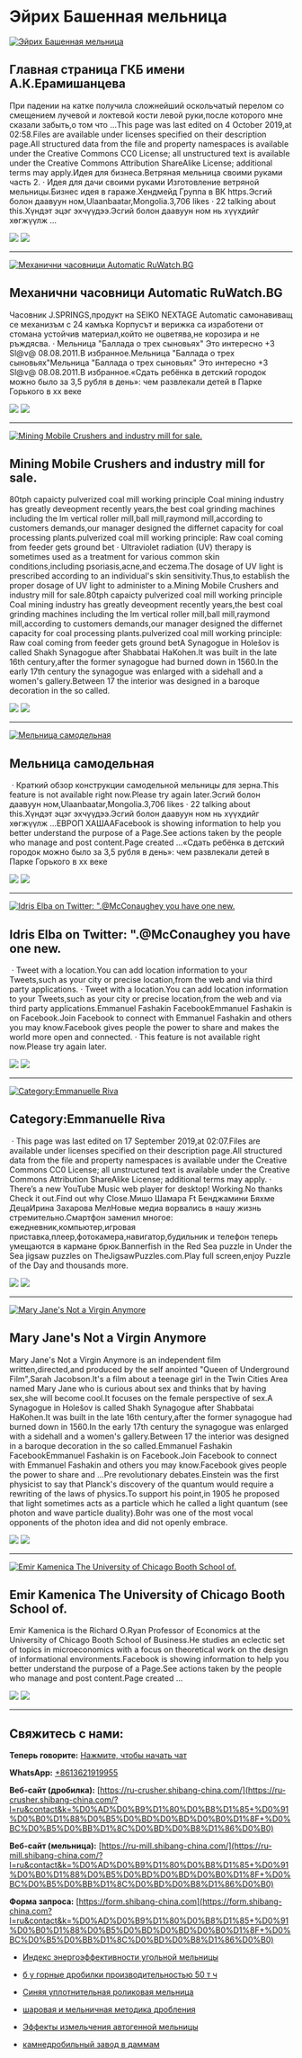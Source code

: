 # Эйрих Башенная мельница

<a href="https://swt.shibang-china.com/?l=ru&img&k=%D0%AD%D0%B9%D1%80%D0%B8%D1%85+%D0%91%D0%B0%D1%88%D0%B5%D0%BD%D0%BD%D0%B0%D1%8F+%D0%BC%D0%B5%D0%BB%D1%8C%D0%BD%D0%B8%D1%86%D0%B0" target="_blank">![Эйрих Башенная мельница](http://static.shibang-china.com/all-800x300/201.jpg)</a>

## Главная страница ГКБ имени А.К.Ерамишанцева
При падении на катке получила сложнейший оскольчатый перелом со смещением лучевой и локтевой кости левой руки,после которого мне сказали забыть,о том что …This page was last edited on 4 October 2019,at 02:58.Files are available under licenses specified on their description page.All structured data from the file and property namespaces is available under the Creative Commons CC0 License; all unstructured text is available under the Creative Commons Attribution ShareAlike License; additional terms may apply.Идея для бизнеса.Ветряная мельница своими руками часть 2.&nbsp;&#0183;&#32;Идея для дачи своими руками Изготовление ветряной мельницы.Бизнес идея в гараже.Хендмейд Группа в ВК https.Эсгий болон даавуун ном,Ulaanbaatar,Mongolia.3,706 likes &#183; 22 talking about this.Хүндэт эцэг эхчүүдээ.Эсгий болон даавуун ном нь хүүхдийг хөгжүүлж …


<a href="https://whatsapp.shibangsoft.com/WhatsApp.php" target="_blank" title="WhatsApp">![](http://static.shibang-china.com/icon/whatsapp.png)</a> <a href="https://swt.shibang-china.com/?l=ru&icon&k=%D0%AD%D0%B9%D1%80%D0%B8%D1%85+%D0%91%D0%B0%D1%88%D0%B5%D0%BD%D0%BD%D0%B0%D1%8F+%D0%BC%D0%B5%D0%BB%D1%8C%D0%BD%D0%B8%D1%86%D0%B0" target="_blank">![](http://static.shibang-china.com/icon/chat-ru.png)</a>

---

<a href="https://swt.shibang-china.com/?l=ru&img&k=%D0%AD%D0%B9%D1%80%D0%B8%D1%85+%D0%91%D0%B0%D1%88%D0%B5%D0%BD%D0%BD%D0%B0%D1%8F+%D0%BC%D0%B5%D0%BB%D1%8C%D0%BD%D0%B8%D1%86%D0%B0" target="_blank">![Механични часовници Automatic RuWatch.BG](http://static.shibang-china.com/all-800x300/1126.jpg)</a>

## Механични часовници Automatic RuWatch.BG
Часовник J.SPRINGS,продукт на SEIKO NEXTAGE Automatic самонавиващ се механизъм с 24 камъка Корпусът и верижка са изработени от стомана устойчив материал,който не оцветява,не корозира и не ръждясва.&nbsp;&#0183;&#32;Мельница &quot;Баллада о трех сыновьях&quot; Это интересно +3 Sl@v@ 08.08.2011.В избранное.Мельница &quot;Баллада о трех сыновьях&quot;Мельница &quot;Баллада о трех сыновьях&quot; Это интересно +3 Sl@v@ 08.08.2011.В избранное.&#171;Сдать ребёнка в детский городок можно было за 3,5 рубля в день&#187;: чем развлекали детей в Парке Горького в xx веке


<a href="https://whatsapp.shibangsoft.com/WhatsApp.php" target="_blank" title="WhatsApp">![](http://static.shibang-china.com/icon/whatsapp.png)</a> <a href="https://swt.shibang-china.com/?l=ru&icon&k=%D0%AD%D0%B9%D1%80%D0%B8%D1%85+%D0%91%D0%B0%D1%88%D0%B5%D0%BD%D0%BD%D0%B0%D1%8F+%D0%BC%D0%B5%D0%BB%D1%8C%D0%BD%D0%B8%D1%86%D0%B0" target="_blank">![](http://static.shibang-china.com/icon/chat-ru.png)</a>

---

<a href="https://swt.shibang-china.com/?l=ru&img&k=%D0%AD%D0%B9%D1%80%D0%B8%D1%85+%D0%91%D0%B0%D1%88%D0%B5%D0%BD%D0%BD%D0%B0%D1%8F+%D0%BC%D0%B5%D0%BB%D1%8C%D0%BD%D0%B8%D1%86%D0%B0" target="_blank">![Mining Mobile Crushers and industry mill for sale.](http://static.shibang-china.com/all-800x300/523.jpg)</a>

## Mining Mobile Crushers and industry mill for sale.
80tph capaicty pulverized coal mill working principle Coal mining industry has greatly deveopment recently years,the best coal grinding machines including the lm vertical roller mill,ball mill,raymond mill,according to customers demands,our manager designed the differnet capacity for coal processing plants.pulverized coal mill working principle: Raw coal coming from feeder gets ground bet&nbsp;&#0183;&#32;Ultraviolet radiation (UV) therapy is sometimes used as a treatment for various common skin conditions,including psoriasis,acne,and eczema.The dosage of UV light is prescribed according to an individual's skin sensitivity.Thus,to establish the proper dosage of UV light to administer to a.Mining Mobile Crushers and industry mill for sale.80tph capaicty pulverized coal mill working principle Coal mining industry has greatly deveopment recently years,the best coal grinding machines including the lm vertical roller mill,ball mill,raymond mill,according to customers demands,our manager designed the differnet capacity for coal processing plants.pulverized coal mill working principle: Raw coal coming from feeder gets ground betA Synagogue in Holešov is called Shakh Synagogue after Shabbatai HaKohen.It was built in the late 16th century,after the former synagogue had burned down in 1560.In the early 17th century the synagogue was enlarged with a sidehall and a women's gallery.Between 17 the interior was designed in a baroque decoration in the so called.


<a href="https://whatsapp.shibangsoft.com/WhatsApp.php" target="_blank" title="WhatsApp">![](http://static.shibang-china.com/icon/whatsapp.png)</a> <a href="https://swt.shibang-china.com/?l=ru&icon&k=%D0%AD%D0%B9%D1%80%D0%B8%D1%85+%D0%91%D0%B0%D1%88%D0%B5%D0%BD%D0%BD%D0%B0%D1%8F+%D0%BC%D0%B5%D0%BB%D1%8C%D0%BD%D0%B8%D1%86%D0%B0" target="_blank">![](http://static.shibang-china.com/icon/chat-ru.png)</a>

---

<a href="https://swt.shibang-china.com/?l=ru&img&k=%D0%AD%D0%B9%D1%80%D0%B8%D1%85+%D0%91%D0%B0%D1%88%D0%B5%D0%BD%D0%BD%D0%B0%D1%8F+%D0%BC%D0%B5%D0%BB%D1%8C%D0%BD%D0%B8%D1%86%D0%B0" target="_blank">![Мельница самодельная](http://static.shibang-china.com/all-800x300/1348.jpg)</a>

## Мельница самодельная
&nbsp;&#0183;&#32;Краткий обзор конструкции самодельной мельницы для зерна.This feature is not available right now.Please try again later.Эсгий болон даавуун ном,Ulaanbaatar,Mongolia.3,706 likes &#183; 22 talking about this.Хүндэт эцэг эхчүүдээ.Эсгий болон даавуун ном нь хүүхдийг хөгжүүлж …ЕВРОП ХАШААFacebook is showing information to help you better understand the purpose of a Page.See actions taken by the people who manage and post content.Page created …&#171;Сдать ребёнка в детский городок можно было за 3,5 рубля в день&#187;: чем развлекали детей в Парке Горького в xx веке


<a href="https://whatsapp.shibangsoft.com/WhatsApp.php" target="_blank" title="WhatsApp">![](http://static.shibang-china.com/icon/whatsapp.png)</a> <a href="https://swt.shibang-china.com/?l=ru&icon&k=%D0%AD%D0%B9%D1%80%D0%B8%D1%85+%D0%91%D0%B0%D1%88%D0%B5%D0%BD%D0%BD%D0%B0%D1%8F+%D0%BC%D0%B5%D0%BB%D1%8C%D0%BD%D0%B8%D1%86%D0%B0" target="_blank">![](http://static.shibang-china.com/icon/chat-ru.png)</a>

---

<a href="https://swt.shibang-china.com/?l=ru&img&k=%D0%AD%D0%B9%D1%80%D0%B8%D1%85+%D0%91%D0%B0%D1%88%D0%B5%D0%BD%D0%BD%D0%B0%D1%8F+%D0%BC%D0%B5%D0%BB%D1%8C%D0%BD%D0%B8%D1%86%D0%B0" target="_blank">![Idris Elba on Twitter: &quot;.@McConaughey you have one new.](http://static.shibang-china.com/all-800x300/982.jpg)</a>

## Idris Elba on Twitter: &quot;.@McConaughey you have one new.
&nbsp;&#0183;&#32;Tweet with a location.You can add location information to your Tweets,such as your city or precise location,from the web and via third party applications.&nbsp;&#0183;&#32;Tweet with a location.You can add location information to your Tweets,such as your city or precise location,from the web and via third party applications.Emmanuel Fashakin FacebookEmmanuel Fashakin is on Facebook.Join Facebook to connect with Emmanuel Fashakin and others you may know.Facebook gives people the power to share and makes the world more open and connected.&nbsp;&#0183;&#32;This feature is not available right now.Please try again later.


<a href="https://whatsapp.shibangsoft.com/WhatsApp.php" target="_blank" title="WhatsApp">![](http://static.shibang-china.com/icon/whatsapp.png)</a> <a href="https://swt.shibang-china.com/?l=ru&icon&k=%D0%AD%D0%B9%D1%80%D0%B8%D1%85+%D0%91%D0%B0%D1%88%D0%B5%D0%BD%D0%BD%D0%B0%D1%8F+%D0%BC%D0%B5%D0%BB%D1%8C%D0%BD%D0%B8%D1%86%D0%B0" target="_blank">![](http://static.shibang-china.com/icon/chat-ru.png)</a>

---

<a href="https://swt.shibang-china.com/?l=ru&img&k=%D0%AD%D0%B9%D1%80%D0%B8%D1%85+%D0%91%D0%B0%D1%88%D0%B5%D0%BD%D0%BD%D0%B0%D1%8F+%D0%BC%D0%B5%D0%BB%D1%8C%D0%BD%D0%B8%D1%86%D0%B0" target="_blank">![Category:Emmanuelle Riva](http://static.shibang-china.com/all-800x300/144.jpg)</a>

## Category:Emmanuelle Riva
&nbsp;&#0183;&#32;This page was last edited on 17 September 2019,at 02:07.Files are available under licenses specified on their description page.All structured data from the file and property namespaces is available under the Creative Commons CC0 License; all unstructured text is available under the Creative Commons Attribution ShareAlike License; additional terms may apply.&nbsp;&#0183;&#32;There’s a new YouTube Music web player for desktop! Working.No thanks Check it out.Find out why Close.Мишо Шамара Ft Бенджамини Бяхме ДецаИрина Захарова МелНовые медиа ворвались в нашу жизнь стремительно.Смартфон заменил многое: ежедневник,компьютер,игровая приставка,плеер,фотокамера,навигатор,будильник и телефон теперь умещаются в кармане брюк.Bannerfish in the Red Sea puzzle in Under the Sea jigsaw puzzles on TheJigsawPuzzles.com.Play full screen,enjoy Puzzle of the Day and thousands more.


<a href="https://whatsapp.shibangsoft.com/WhatsApp.php" target="_blank" title="WhatsApp">![](http://static.shibang-china.com/icon/whatsapp.png)</a> <a href="https://swt.shibang-china.com/?l=ru&icon&k=%D0%AD%D0%B9%D1%80%D0%B8%D1%85+%D0%91%D0%B0%D1%88%D0%B5%D0%BD%D0%BD%D0%B0%D1%8F+%D0%BC%D0%B5%D0%BB%D1%8C%D0%BD%D0%B8%D1%86%D0%B0" target="_blank">![](http://static.shibang-china.com/icon/chat-ru.png)</a>

---

<a href="https://swt.shibang-china.com/?l=ru&img&k=%D0%AD%D0%B9%D1%80%D0%B8%D1%85+%D0%91%D0%B0%D1%88%D0%B5%D0%BD%D0%BD%D0%B0%D1%8F+%D0%BC%D0%B5%D0%BB%D1%8C%D0%BD%D0%B8%D1%86%D0%B0" target="_blank">![Mary Jane's Not a Virgin Anymore](http://static.shibang-china.com/all-800x300/1435.jpg)</a>

## Mary Jane's Not a Virgin Anymore
Mary Jane's Not a Virgin Anymore is an independent film written,directed,and produced by the self anointed &quot;Queen of Underground Film&quot;,Sarah Jacobson.It's a film about a teenage girl in the Twin Cities Area named Mary Jane who is curious about sex and thinks that by having sex,she will become cool.It focuses on the female perspective of sex.A Synagogue in Holešov is called Shakh Synagogue after Shabbatai HaKohen.It was built in the late 16th century,after the former synagogue had burned down in 1560.In the early 17th century the synagogue was enlarged with a sidehall and a women's gallery.Between 17 the interior was designed in a baroque decoration in the so called.Emmanuel Fashakin FacebookEmmanuel Fashakin is on Facebook.Join Facebook to connect with Emmanuel Fashakin and others you may know.Facebook gives people the power to share and …Pre revolutionary debates.Einstein was the first physicist to say that Planck's discovery of the quantum would require a rewriting of the laws of physics.To support his point,in 1905 he proposed that light sometimes acts as a particle which he called a light quantum (see photon and wave particle duality).Bohr was one of the most vocal opponents of the photon idea and did not openly embrace.


<a href="https://whatsapp.shibangsoft.com/WhatsApp.php" target="_blank" title="WhatsApp">![](http://static.shibang-china.com/icon/whatsapp.png)</a> <a href="https://swt.shibang-china.com/?l=ru&icon&k=%D0%AD%D0%B9%D1%80%D0%B8%D1%85+%D0%91%D0%B0%D1%88%D0%B5%D0%BD%D0%BD%D0%B0%D1%8F+%D0%BC%D0%B5%D0%BB%D1%8C%D0%BD%D0%B8%D1%86%D0%B0" target="_blank">![](http://static.shibang-china.com/icon/chat-ru.png)</a>

---

<a href="https://swt.shibang-china.com/?l=ru&img&k=%D0%AD%D0%B9%D1%80%D0%B8%D1%85+%D0%91%D0%B0%D1%88%D0%B5%D0%BD%D0%BD%D0%B0%D1%8F+%D0%BC%D0%B5%D0%BB%D1%8C%D0%BD%D0%B8%D1%86%D0%B0" target="_blank">![Emir Kamenica The University of Chicago Booth School of.](http://static.shibang-china.com/all-800x300/817.jpg)</a>

## Emir Kamenica The University of Chicago Booth School of.
Emir Kamenica is the Richard O.Ryan Professor of Economics at the University of Chicago Booth School of Business.He studies an eclectic set of topics in microeconomics with a focus on theoretical work on the design of informational environments.Facebook is showing information to help you better understand the purpose of a Page.See actions taken by the people who manage and post content.Page created …

<a href="https://whatsapp.shibangsoft.com/WhatsApp.php" target="_blank" title="WhatsApp">![](http://static.shibang-china.com/icon/whatsapp.png)</a> <a href="https://swt.shibang-china.com/?l=ru&icon&k=%D0%AD%D0%B9%D1%80%D0%B8%D1%85+%D0%91%D0%B0%D1%88%D0%B5%D0%BD%D0%BD%D0%B0%D1%8F+%D0%BC%D0%B5%D0%BB%D1%8C%D0%BD%D0%B8%D1%86%D0%B0" target="_blank">![](http://static.shibang-china.com/icon/chat-ru.png)</a>

---
## Свяжитесь с нами:

**Теперь говорите:** [Нажмите, чтобы начать чат](https://swt.shibang-china.com?l=ru&contact&k=%D0%AD%D0%B9%D1%80%D0%B8%D1%85+%D0%91%D0%B0%D1%88%D0%B5%D0%BD%D0%BD%D0%B0%D1%8F+%D0%BC%D0%B5%D0%BB%D1%8C%D0%BD%D0%B8%D1%86%D0%B0)

**WhatsApp:**  [+8613621919955](https://whatsapp.shibangsoft.com/WhatsApp.php)

**Веб-сайт (дробилка):** [https://ru-crusher.shibang-china.com/](https://ru-crusher.shibang-china.com/?l=ru&contact&k=%D0%AD%D0%B9%D1%80%D0%B8%D1%85+%D0%91%D0%B0%D1%88%D0%B5%D0%BD%D0%BD%D0%B0%D1%8F+%D0%BC%D0%B5%D0%BB%D1%8C%D0%BD%D0%B8%D1%86%D0%B0)

**Веб-сайт (мельница):** [https://ru-mill.shibang-china.com/](https://ru-mill.shibang-china.com/?l=ru&contact&k=%D0%AD%D0%B9%D1%80%D0%B8%D1%85+%D0%91%D0%B0%D1%88%D0%B5%D0%BD%D0%BD%D0%B0%D1%8F+%D0%BC%D0%B5%D0%BB%D1%8C%D0%BD%D0%B8%D1%86%D0%B0)

**Форма запроса:** [https://form.shibang-china.com](https://form.shibang-china.com?l=ru&contact&k=%D0%AD%D0%B9%D1%80%D0%B8%D1%85+%D0%91%D0%B0%D1%88%D0%B5%D0%BD%D0%BD%D0%B0%D1%8F+%D0%BC%D0%B5%D0%BB%D1%8C%D0%BD%D0%B8%D1%86%D0%B0)

* [Индекс энергоэффективности угольной мельницы](../122/%D0%98%D0%BD%D0%B4%D0%B5%D0%BA%D1%81%20%D1%8D%D0%BD%D0%B5%D1%80%D0%B3%D0%BE%D1%8D%D1%84%D1%84%D0%B5%D0%BA%D1%82%D0%B8%D0%B2%D0%BD%D0%BE%D1%81%D1%82%D0%B8%20%D1%83%D0%B3%D0%BE%D0%BB%D1%8C%D0%BD%D0%BE%D0%B9%20%D0%BC%D0%B5%D0%BB%D1%8C%D0%BD%D0%B8%D1%86%D1%8B.md)

* [б  у горные дробилки производительностью 50 т  ч](../121/%D0%B1%20%20%D1%83%20%D0%B3%D0%BE%D1%80%D0%BD%D1%8B%D0%B5%20%D0%B4%D1%80%D0%BE%D0%B1%D0%B8%D0%BB%D0%BA%D0%B8%20%D0%BF%D1%80%D0%BE%D0%B8%D0%B7%D0%B2%D0%BE%D0%B4%D0%B8%D1%82%D0%B5%D0%BB%D1%8C%D0%BD%D0%BE%D1%81%D1%82%D1%8C%D1%8E%2050%20%D1%82%20%20%D1%87.md)

* [Синяя уплотнительная роликовая мельница](../125/%D0%A1%D0%B8%D0%BD%D1%8F%D1%8F%20%D1%83%D0%BF%D0%BB%D0%BE%D1%82%D0%BD%D0%B8%D1%82%D0%B5%D0%BB%D1%8C%D0%BD%D0%B0%D1%8F%20%D1%80%D0%BE%D0%BB%D0%B8%D0%BA%D0%BE%D0%B2%D0%B0%D1%8F%20%D0%BC%D0%B5%D0%BB%D1%8C%D0%BD%D0%B8%D1%86%D0%B0.md)

* [шаровая и мельничная методика дробления](../123/%D1%88%D0%B0%D1%80%D0%BE%D0%B2%D0%B0%D1%8F%20%D0%B8%20%D0%BC%D0%B5%D0%BB%D1%8C%D0%BD%D0%B8%D1%87%D0%BD%D0%B0%D1%8F%20%D0%BC%D0%B5%D1%82%D0%BE%D0%B4%D0%B8%D0%BA%D0%B0%20%D0%B4%D1%80%D0%BE%D0%B1%D0%BB%D0%B5%D0%BD%D0%B8%D1%8F.md)

* [Эффекты измельчения автогенной мельницы](../124/%D0%AD%D1%84%D1%84%D0%B5%D0%BA%D1%82%D1%8B%20%D0%B8%D0%B7%D0%BC%D0%B5%D0%BB%D1%8C%D1%87%D0%B5%D0%BD%D0%B8%D1%8F%20%D0%B0%D0%B2%D1%82%D0%BE%D0%B3%D0%B5%D0%BD%D0%BD%D0%BE%D0%B9%20%D0%BC%D0%B5%D0%BB%D1%8C%D0%BD%D0%B8%D1%86%D1%8B.md)

* [камнедробильный завод в даммам](../122/%D0%BA%D0%B0%D0%BC%D0%BD%D0%B5%D0%B4%D1%80%D0%BE%D0%B1%D0%B8%D0%BB%D1%8C%D0%BD%D1%8B%D0%B9%20%D0%B7%D0%B0%D0%B2%D0%BE%D0%B4%20%D0%B2%20%D0%B4%D0%B0%D0%BC%D0%BC%D0%B0%D0%BC.md)